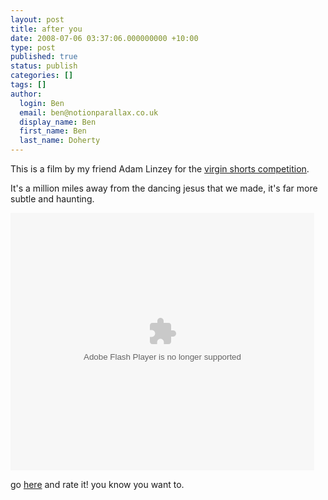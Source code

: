 ```yaml
---
layout: post
title: after you
date: 2008-07-06 03:37:06.000000000 +10:00
type: post
published: true
status: publish
categories: []
tags: []
author:
  login: Ben
  email: ben@notionparallax.co.uk
  display_name: Ben
  first_name: Ben
  last_name: Doherty
---
```

<p>This is a film by my friend Adam Linzey for the <a href="http://www.virginmediashorts.com/film/1632668441">virgin shorts competition</a>.</p>
<p>It's a million miles away from the dancing jesus that we made, it's far more subtle and haunting.</p>
<p><embed src="http://c.brightcove.com/services/viewer/federated_f9/1454929029?isVid=1&amp;publisherID=1418431306" bgcolor="#FFFFFF" flashvars="videoId=1632668441&amp;linkBaseURL=http://www.virginmediashorts.com/film/1632668441&amp;playerID=1454929029&amp;domain=embed&amp;autoStart=false&amp;" base="http://admin.brightcove.com" name="flashObj" seamlesstabbing="false" type="application/x-shockwave-flash" allowfullscreen="true" swliveconnect="true" pluginspage="http://www.macromedia.com/shockwave/download/index.cgi?P1_Prod_Version=ShockwaveFlash" height="412" width="486"></embed></p>
<p>go <a href="http://www.virginmediashorts.com/film/1632668441" target="_blank">here</a> and rate it! you know you want to.</p>
